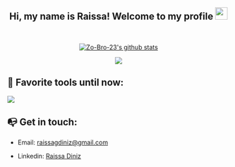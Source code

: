 <h2 align="center">
  Hi, my name is Raissa! Welcome to my profile
  <img src="https://media.giphy.com/media/hvRJCLFzcasrR4ia7z/giphy.gif" width="28">
</h2>
</br>
<p align="center">
  <a href="https://github.com/vn7n24fzkq/github-profile-summary-cards"><img align="center" src="http://github-profile-summary-cards.vercel.app/api/cards/profile-details?username=raissagd&theme=tokyonight" alt="Zo-Bro-23's github stats" /></a>
</p>

<p align="center">
<a href="https://github.com/raissagd/github-readme-stats"><img align="center" src="https://github-readme-stats.zohan.tech/api/top-langs/?username=raissagd&layout=compact&hide_border=true&theme=tokyonight" /></a>
</p>

<h2>
  🌟 Favorite tools until now: 
</h2>

<p align="left">
  <a href="https://skillicons.dev">
    <img src="https://skillicons.dev/icons?i=git,c,cpp,python,html,css,javascript,react" />
  </a>
</p>

<h2>
  📭 Get in touch: 
</h2>

  - Email: raissagdiniz@gmail.com

  - Linkedin: [Raissa Diniz](https://www.linkedin.com/in/raissa-diniz-a15989238/)
